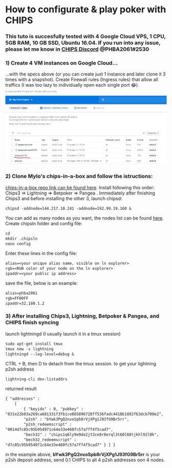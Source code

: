 # How to configurate & play poker with CHIPS
### This tuto is succesfully tested with 4 Google Cloud VPS, 1 CPU, 5GB RAM, 10 GB SSD, Ubuntu 16.04. If you run into any issue, please let me know in [CHIPS Discord](https://discordapp.com/channels/455737840169386016/455737840668770315) @PHBA2061#2530

### 1) Create 4 VM instances on Google Cloud...
...with the specs above (or you can create just 1 instance and later clone it 3 times with a snapshot). Create Firewall rules (Ingress rules) that allow all traffics (I was too lazy to individually open each single port :joy:).
![Firewall rules](https://raw.githubusercontent.com/NOCTLJRNE/CHIPS-tuto/master/img/allow%20all%20traffic.JPG)
### 2) Clone Mylo's chips-in-a-box and follow the istructions:
[chips-in-a-box repo link can be found here](https://github.com/proplatformers/chips-in-a-box). Install following this order: Chips3 => Lightning => Betpoker => Pangea . Immediately after finishing Chips3 and before installing the other 3, launch chipsd:
```
chipsd -addnode=144.217.10.241 -addnode=192.99.19.160 &
```
You can add as many nodes as you want, the nodes list can be found [here](http://chips.komodochainz.info/network).
Create chipsln folder and config file:
```
cd
mkdir .chipsln
nano config
``` 
Enter these lines in the config file:
```
alias=<your unique alias name, visible on ln explorer>
rgb=<RGB color of your node on the ln explorer>
ipaddr=<your public ip address>
```
save the file, below is an example:
```
alias=phba2061
rgb=FF00FF
ipaddr=32.180.1.2
```
### 3) After installing Chips3, Lightning, Betpoker & Pangea, and CHIPS finish syncing 
launch lightningd (I usually launch it in a tmux session)
```
sudo apt-get install tmux
tmux new -s lightning
lightningd --log-level=debug &
```
CTRL + B, then D to detach from the tmux session.
to get your lightning p2sh address
```
lightning-cli dev-listaddrs
```
returned result
```
{ "addresses" : 
	[ 
		{ "keyidx" : 0, "pubkey" : "031e22b03a269ca681331f3fb1ce885896728ff536fadc4418b1892f63dcb708e2",
		"p2sh" : "bYwk3PgQ2nvoSpb8rVjXPg1J93fG9Br5rr", 
		"p2sh_redeemscript" : "0014d7c85c95b954971c64e33e460fc57a7ff4f5cad7",
		"bech32" : "chips1q6ly9e9de2jt3ce8r8erql3t60l60tjkhl92l0k", 
		"bech32_redeemscript" : "d7c85c95b954971c64e33e460fc57a7ff4f5cad7" } ] }
```
in the example above, **bYwk3PgQ2nvoSpb8rVjXPg1J93fG9Br5rr** is your p2sh deposit address, send 0.1 CHIPS to all 4 p2sh addresses oon 4 nodes.
